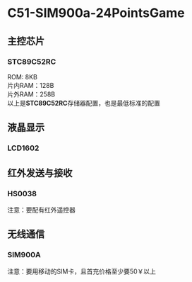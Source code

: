 # C51-SIM900a-24PointsGame
## 主控芯片
### STC89C52RC
ROM: 8KB    
片内RAM：128B    
片外RAM：258B    
以上是**STC89C52RC**存储器配置，也是最低标准的配置
## 液晶显示
### LCD1602
## 红外发送与接收
### HS0038
注意：要配有红外遥控器
## 无线通信
### SIM900A
注意：要用移动的SIM卡，且首充价格至少要50￥以上
